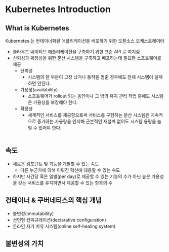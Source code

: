 # Kubernetes Introduction

## What is Kubernetes
Kubernetes 는 컨테이너화된 애플리케이션을 배포하기 위한 오픈소스 오케스트레이터
- 클라우드 네이티브 애플리케이션을 구축하기 위한 표준 API 로 여겨짐
- 신뢰성과 확장성을 위한 분산 시스템을 구축하고 배포하는데 필요한 소프트웨어를 제공
  - 신뢰성
    - 시스템의 한 부분이 고장 났거나 동작을 멈춘 경우에도 전체 시스템이 실패하면 안된다.
  - 가용성(availability)
    - 소프트웨어가 rollout 되는 동안이나 그 밖의 유지 관리 작업 중에도 시스템은 가용성을 보장해야 한다.
  - 확장성
    - 세계적인 서비스를 제공함으로써 서비스를 구현하는 분산 시스템은 지속적으로 증가하는 사용량을 인지해 근본적인 재설꼐 없이도 시스템 용량을 늘릴 수 있어야 한다.
<br/><br/>

## 속도
- 새로운 컴포넌트 및 기능을 개발할 수 있는 속도
  - 다른 누군가에 의해 이뤄진 혁신에 대응할 수 있는 속도
- 하지만 시간당 혹은 일별(per day)로 제공할 수 있는 기능의 수가 아닌 높은 가용성을 갖는 서비스를 유지하면서 제공할 수 있는 항목의 수

## 컨테이너 & 쿠버네티스의 핵심 개념
- 불변성(immutability)
- 선언형 컨피규레이션(declarative configuration)
- 온라인 자가 치유 시스템(online self-healing system)

## 불변성의 가치
